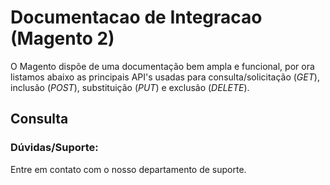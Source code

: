 # Documentacao de Integracao (Magento 2)

O Magento dispõe de uma documentação bem ampla e funcional, por ora listamos abaixo as principais API's usadas para consulta/solicitação (_GET_), inclusão (_POST_), substituição (_PUT_) e exclusão (_DELETE_).

## Consulta


### Dúvidas/Suporte:
Entre em contato com o nosso departamento de suporte.